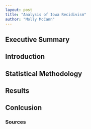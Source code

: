 ```yaml
---
layout: post
title: "Analysis of Iowa Recidivism"
author: "Molly McCann" 
---
```


## Executive Summary 

## Introduction 

## Statistical Methodology 

## Results

## Conlcusion 

### Sources 

